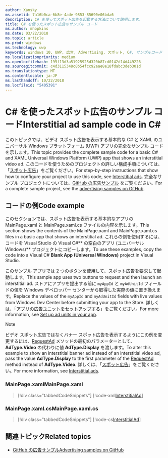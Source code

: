 ```yaml
---
author: Xansky
ms.assetid: 7a16b0ca-6b8e-4ade-9853-85690e06bda6
description: C# を使ってスポット広告を起動する方法について説明します。
title: C# を使ったスポット広告のサンプル コード
ms.author: mhopkins
ms.date: 03/22/2018
ms.topic: article
ms.prod: windows
ms.technology: uwp
keywords: windows 10, UWP, 広告, Advertising, スポット, C#, サンプルコード
ms.localizationpriority: medium
ms.openlocfilehash: 195f13d3a51925925d320b87cd0142d14d449226
ms.sourcegitcommit: c4d3115348c8b54fcc92aae8e18fdabc3deb301d
ms.translationtype: MT
ms.contentlocale: ja-JP
ms.lasthandoff: 10/22/2018
ms.locfileid: "5405391"
---
```

# <a name="interstitial-ad-sample-code-in-c"></a><span data-ttu-id="10353-104">C\# を使ったスポット広告のサンプル コード</span><span class="sxs-lookup"><span data-stu-id="10353-104">Interstitial ad sample code in C\#</span></span> #  

<span data-ttu-id="10353-105">このトピックでは、ビデオ スポット広告を表示する基本的な C# と XAML のユニバーサル Windows プラットフォーム (UWP) アプリの完全なサンプル コードを示します。</span><span class="sxs-lookup"><span data-stu-id="10353-105">This topic provides the complete sample code for a basic C# and XAML Universal Windows Platform (UWP) app that shows an interstitial video ad.</span></span> <span data-ttu-id="10353-106">このコードを使うためのプロジェクトの詳しい構成手順については、「[スポット広告](interstitial-ads.md)」をご覧ください。</span><span class="sxs-lookup"><span data-stu-id="10353-106">For step-by-step instructions that show how to configure your project to use this code, see [Interstitial ads](interstitial-ads.md).</span></span> <span data-ttu-id="10353-107">完全なサンプル プロジェクトについては、[GitHub の広告サンプル](http://aka.ms/githubads) をご覧ください。</span><span class="sxs-lookup"><span data-stu-id="10353-107">For a complete sample project, see the [advertising samples on GitHub](http://aka.ms/githubads).</span></span>

## <a name="code-example"></a><span data-ttu-id="10353-108">コードの例</span><span class="sxs-lookup"><span data-stu-id="10353-108">Code example</span></span>

<span data-ttu-id="10353-109">このセクションでは、スポット広告を表示する基本的なアプリの MainPage.xaml と MainPage.xaml.cs ファイルの内容を示します。</span><span class="sxs-lookup"><span data-stu-id="10353-109">This section shows the contents of the MainPage.xaml and MainPage.xaml.cs files in a basic app that shows an interstitial ad.</span></span> <span data-ttu-id="10353-110">これらの例を使用するには、コードを Visual Studio の Visual C#\*\* の空白のアプリ (ユニバーサル Windows)\*\* プロジェクトにコピーします。</span><span class="sxs-lookup"><span data-stu-id="10353-110">To use these examples, copy the code into a Visual C# **Blank App (Universal Windows)** project in Visual Studio.</span></span>

<span data-ttu-id="10353-111">このサンプル アプリでは 2 つのボタンを使用して、スポット広告を要求して起動します。</span><span class="sxs-lookup"><span data-stu-id="10353-111">This sample app uses two buttons to request and then launch an interstitial ad.</span></span> <span data-ttu-id="10353-112">ストアにアプリを提出する前に ```myAppId``` と ```myAdUnitId``` フィールドの値を Windows デベロッパー センターから取得した実際の値に置き換えます。</span><span class="sxs-lookup"><span data-stu-id="10353-112">Replace the values of the ```myAppId``` and ```myAdUnitId``` fields with live values from Windows Dev Center before submitting your app to the Store.</span></span> <span data-ttu-id="10353-113">詳しくは、「[アプリの広告ユニットをセットアップする](set-up-ad-units-in-your-app.md#live-ad-units)」をご覧ください。</span><span class="sxs-lookup"><span data-stu-id="10353-113">For more information, see [Set up ad units in your app](set-up-ad-units-in-your-app.md#live-ad-units).</span></span>

> [!NOTE]
> <span data-ttu-id="10353-114">ビデオ スポット広告ではなくバナー スポット広告を表示するようにこの例を変更するには、[RequestAd](https://docs.microsoft.com/uwp/api/microsoft.advertising.winrt.ui.interstitialad.requestad) メソッドの最初のパラメーターとして、**AdType.Video** の代わりに値 **AdType.Display** を渡します。</span><span class="sxs-lookup"><span data-stu-id="10353-114">To alter this example to show an interstitial banner ad instead of an interstitial video ad, pass the value **AdType.Display** to the first parameter of the [RequestAd](https://docs.microsoft.com/uwp/api/microsoft.advertising.winrt.ui.interstitialad.requestad) method instead of **AdType.Video**.</span></span> <span data-ttu-id="10353-115">詳しくは、「[スポット広告](interstitial-ads.md)」をご覧ください。</span><span class="sxs-lookup"><span data-stu-id="10353-115">For more information, see [Interstitial ads](interstitial-ads.md).</span></span>

### <a name="mainpagexaml"></a><span data-ttu-id="10353-116">MainPage.xaml</span><span class="sxs-lookup"><span data-stu-id="10353-116">MainPage.xaml</span></span>

> [!div class="tabbedCodeSnippets"]
[!code-xml[InterstitialAd](./code/AdvertisingSamples/InterstitialAdSamples/cs/MainPage.xaml#L1-L13)]

### <a name="mainpagexamlcs"></a><span data-ttu-id="10353-117">MainPage.xaml.cs</span><span class="sxs-lookup"><span data-stu-id="10353-117">MainPage.xaml.cs</span></span>

> [!div class="tabbedCodeSnippets"]
[!code-cs[InterstitialAd](./code/AdvertisingSamples/InterstitialAdSamples/cs/MainPage.xaml.cs#CompleteSample)]

 
## <a name="related-topics"></a><span data-ttu-id="10353-118">関連トピック</span><span class="sxs-lookup"><span data-stu-id="10353-118">Related topics</span></span>

* [<span data-ttu-id="10353-119">GitHub の広告サンプル</span><span class="sxs-lookup"><span data-stu-id="10353-119">Advertising samples on GitHub</span></span>](http://aka.ms/githubads)
 
